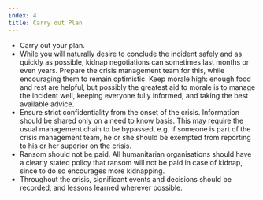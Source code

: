 ```yaml
---
index: 4
title: Carry out Plan
---
```

*   Carry out your plan.
*   While you will naturally desire to conclude the incident safely and as quickly as possible, kidnap negotiations can sometimes last months or even years.  Prepare the crisis management team for this, while encouraging them to remain optimistic.  Keep morale high: enough food and rest are helpful, but possibly the greatest aid to morale is to manage the incident well, keeping everyone fully informed, and taking the best available advice.
*   Ensure strict confidentiality from the onset of the crisis.  Information should be shared only on a need to know basis.  This may require the usual management chain to be bypassed, e.g. if someone is part of the crisis management team, he or she should be exempted from reporting to his or her superior on the crisis.
*   Ransom should not be paid.  All humanitarian organisations should have a clearly stated policy that ransom will not be paid in case of kidnap, since to do so encourages more kidnapping.
*   Throughout the crisis, significant events and decisions should be recorded, and lessons learned wherever possible.